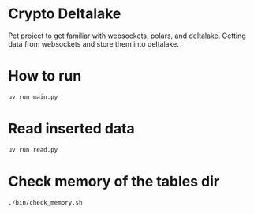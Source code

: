 # Crypto Deltalake

Pet project to get familiar with websockets, polars, and deltalake.
Getting data from websockets and store them into deltalake.

# How to run

```sh
uv run main.py
```

# Read inserted data

```sh
uv run read.py
```
# Check memory of the tables dir

```sh
./bin/check_memory.sh
```
